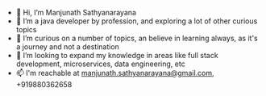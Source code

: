 - 👋 Hi, I’m Manjunath Sathyanarayana
- 👀 I’m a java developer by profession, and exploring a lot of other curious topics
- 🌱 I’m curious on a number of topics, an believe in learning always, as it's a journey and not a destination
- 💞️ I’m looking to expand my knowledge in areas like full stack development, microservices, data engineering, etc
- 📫 I'm reachable at manjunath.sathyanarayana@gmail.com, +919880362658

<!---
manjushandilya/manjushandilya is a ✨ special ✨ repository because its `README.md` (this file) appears on your GitHub profile.
You can click the Preview link to take a look at your changes.
--->
